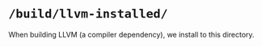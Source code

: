 # `/build/llvm-installed/`

When building LLVM (a compiler dependency), we install to this
directory.